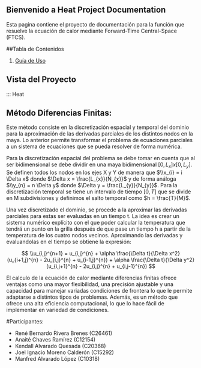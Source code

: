 ##  Bienvenido a Heat Project Documentation

Esta pagina contiene el proyecto de documentación para la función que resuelve la ecuación de calor mediante Forward-Time Central-Space (FTCS).

##Tabla de Contenidos

1. [Guía de Uso](reference.md)

## Vista del Proyecto


::: Heat


## Método Diferencias Finitas:

Este método consiste en la discretización espacial y temporal del dominio para la aproximación de las derivadas parciales de los distintos nodos en la maya. Lo anterior permite transformar el problema de ecuaciones parciales a un sistema de ecuaciones que se pueda resolver de forma numérica.

Para la discretización espacial del problema se debe tomar en cuenta que al ser bidimensional se debe dividir en una maya bidimensional $[ 0 , L_{x} ] x  [ 0 , L_{y} ]$. Se definen todos los nodos en los ejes X y Y de manera que $\\x_{i} = i \Delta x$ donde $\Delta x = \frac{L_{x}}{N_{x}}$ y de forma análoga $\\y_{n} = n \Delta y$ donde $\Delta y = \frac{L_{y}}{N_{y}}$. Para la discretización temporal se tiene un intervalo de tiempo $[ 0 , T ]$ que se divide en M subdivisiones y definimos el salto temporal como $h = \frac{T}{M}$.


Una vez discretizado el dominio, se procede a la aproximar las derivadas parciales para estas ser evaluadas en un tiempo t. La idea es crear un sistema numérico explícito con el que poder calcular la temperatura que tendrá un punto en la grilla después de que pase un tiempo h a partir de la temperatura de los cuatro nodos vecinos. Aproximando las derivadas y evaluandolas en el tiempo se obtiene la expresión:

$$
\\u_{i,j}^{n+1} = u_{i,j}^{n} + \alpha \frac{\Delta t}{\Delta x^2} (u_{i+1,j}^{n} - 2u_{i,j}^{n} + u_{i-1,j}^{n}) + \alpha \frac{\Delta t}{\Delta y^2} (u_{i,j+1}^{n} - 2u_{i,j}^{n} + u_{i,j-1}^{n})
$$

El calculo de la ecuación de calor mediante diferencias finitas ofrece ventajas como una mayor flexibilidad, una precisión ajustable y una capacidad para manejar variadas condiciones de frontera lo que le permite adaptarse a distintos tipos de problemas. Además, es un método que ofrece una alta eficiencia computacional, lo que lo hace fácil de implementar en variedad de condiciones.



#Participantes:
- René Bernardo Rivera Brenes (C26461)
- Anaité Chaves Ramírez (C12154)
- Kendall Alvarado Quesada (C20368)
- Joel Ignacio Moreno Calderón (C15292)
- Manfred Alvarado López (C10318)
